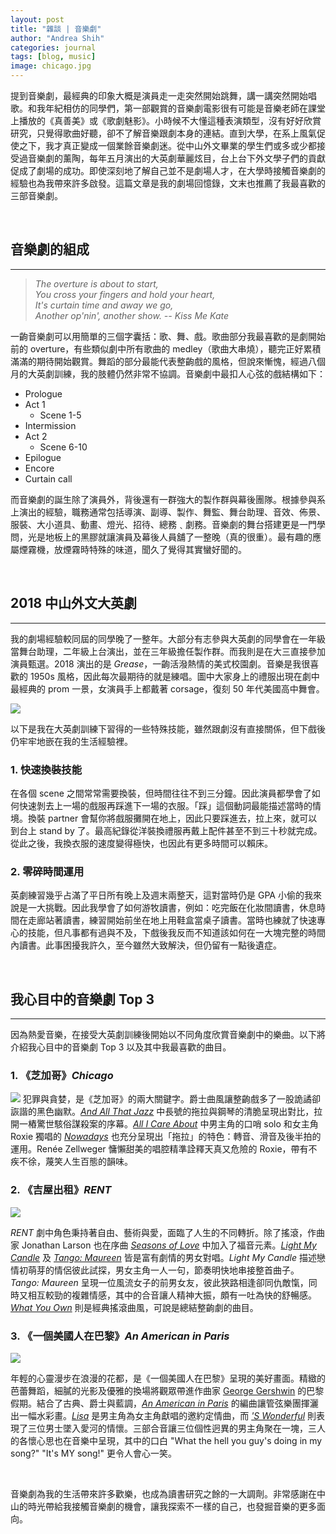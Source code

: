 ```yaml
---
layout: post
title: "雜談 | 音樂劇"
author: "Andrea Shih"
categories: journal
tags: [blog, music]
image: chicago.jpg
---
```


提到音樂劇，最經典的印象大概是演員走一走突然開始跳舞，講一講突然開始唱歌。和我年紀相仿的同學們，第一部觀賞的音樂劇電影很有可能是音樂老師在課堂上播放的《真善美》或《歌劇魅影》。小時候不大懂這種表演類型，沒有好好欣賞研究，只覺得歌曲好聽，卻不了解音樂跟劇本身的連結。直到大學，在系上風氣促使之下，我才真正變成一個業餘音樂劇迷。從中山外文畢業的學生們或多或少都接受過音樂劇的薰陶，每年五月演出的大英劇華麗炫目，台上台下外文學子們的貢獻促成了劇場的成功。即使深刻地了解自己並不是劇場人才，在大學時接觸音樂劇的經驗也為我帶來許多啟發。這篇文章是我的劇場回憶錄，文末也推薦了我最喜歡的三部音樂劇。

&nbsp;

## 音樂劇的組成
---
> *The overture is about to start,  
> You cross your fingers and hold your heart,  
> It's curtain time and away we go,  
> Another op'nin', another show.  -- Kiss Me Kate*

一齣音樂劇可以用簡單的三個字囊括：歌、舞、戲。歌曲部分我最喜歡的是劇開始前的 overture，有些類似劇中所有歌曲的 medley（歌曲大串燒），聽完正好累積滿滿的期待開始觀賞。舞蹈的部分最能代表整齣戲的風格，但說來慚愧，經過八個月的大英劇訓練，我的肢體仍然非常不協調。音樂劇中最扣人心弦的戲結構如下：

* Prologue
* Act 1
  * Scene 1-5
* Intermission
* Act 2
  * Scene 6-10
* Epilogue
* Encore
* Curtain call

而音樂劇的誕生除了演員外，背後還有一群強大的製作群與幕後團隊。根據參與系上演出的經驗，職務通常包括導演、副導、製作、舞監、舞台助理、音效、佈景、服裝、大小道具、動畫、燈光、招待、總務﹑劇務。音樂劇的舞台搭建更是一門學問，光是地板上的黑膠就讓演員及幕後人員舖了一整晚（真的很重）。最有趣的應屬煙霧機，放煙霧時特殊的味道，聞久了覺得其實蠻好聞的。

&nbsp;


## 2018 中山外文大英劇
---
我的劇場經驗較同屆的同學晚了一整年。大部分有志參與大英劇的同學會在一年級當舞台助理，二年級上台演出，並在三年級擔任製作群。而我則是在大三直接參加演員甄選。2018 演出的是 *Grease*，一齣活潑熱情的美式校園劇。音樂是我很喜歡的 1950s 風格，因此每次最期待的就是練唱。圖中大家身上的禮服出現在劇中最經典的 prom 一景，女演員手上都戴著 corsage，復刻 50 年代美國高中舞會。 

![](https://andreashih.github.io/img/musical/ged.jpg)

以下是我在大英劇訓練下習得的一些特殊技能，雖然跟劇沒有直接關係，但下戲後仍牢牢地嵌在我的生活經驗裡。

### 1. 快速換裝技能
在各個 scene 之間常常需要換裝，但時間往往不到三分鐘。因此演員都學會了如何快速剝去上一場的戲服再踩進下一場的衣服。「踩」這個動詞最能描述當時的情境。換裝 partner 會幫你將戲服攤開在地上，因此只要踩進去，拉上來，就可以到台上 stand by 了。最高紀錄從洋裝換禮服再戴上配件甚至不到三十秒就完成。從此之後，我換衣服的速度變得極快，也因此有更多時間可以賴床。

### 2. 零碎時間運用
英劇練習幾乎占滿了平日所有晚上及週末兩整天，這對當時仍是 GPA 小偷的我來說是一大挑戰。因此我學會了如何游牧讀書，例如：吃完飯在化妝間讀書，休息時間在走廊站著讀書，練習開始前坐在地上用鞋盒當桌子讀書。當時也練就了快速專心的技能，但凡事都有過與不及，下戲後我反而不知道該如何在一大塊完整的時間內讀書。此事困擾我許久，至今雖然大致解決，但仍留有一點後遺症。

&nbsp;

## 我心目中的音樂劇 Top 3
---
因為熱愛音樂，在接受大英劇訓練後開始以不同角度欣賞音樂劇中的樂曲。以下將介紹我心目中的音樂劇 Top 3 以及其中我最喜歡的曲目。

### 1. 《芝加哥》*Chicago*
![](https://andreashih.github.io/img/musical/chicago.PNG)
犯罪與貪婪，是《芝加哥》的兩大關鍵字。爵士曲風讓整齣戲多了一股詭譎卻詼諧的黑色幽默。[*And All That Jazz*](https://www.youtube.com/watch?v=Le8a7u1pANU) 中長號的拖拉與鋼琴的清脆呈現出對比，拉開一樁驚世駭俗謀殺案的序幕。[*All I Care About*](https://www.youtube.com/watch?v=6tP38xLLreg) 中男主角的口哨 solo 和女主角 Roxie 獨唱的 [*Nowadays*](https://www.youtube.com/watch?v=HGetrf2KVrs) 也充分呈現出「拖拉」的特色：轉音、滑音及後半拍的運用。Renée Zellweger 慵懶甜美的唱腔精準詮釋天真又危險的 Roxie，帶有不疾不徐，蔑笑人生百態的韻味。

### 2. 《吉屋出租》*RENT*
![](https://andreashih.github.io/img/musical/rent.PNG)

*RENT* 劇中角色秉持著自由、藝術與愛，面臨了人生的不同轉折。除了搖滾，作曲家 Jonathan Larson 也在序曲 [*Seasons of Love*](https://www.youtube.com/watch?v=wsj15wPpjLY) 中加入了福音元素。[*Light My Candle*](https://www.youtube.com/watch?v=c7H1zqvKObM) 及 [*Tango: Maureen*](https://www.youtube.com/watch?v=v3FbN7ynh4M) 皆是富有劇情的男女對唱。*Light My Candle* 描述戀情初萌芽的情侶彼此試探，男女主角一人一句，節奏明快地串接整首曲子。*Tango: Maureen* 呈現一位風流女子的前男女友，彼此狹路相逢卻同仇敵愾，同時又相互較勁的複雜情感，其中的合音讓人精神大振，頗有一吐為快的舒暢感。[*What You Own*](https://www.youtube.com/watch?v=JaPUzbY_uVA) 則是經典搖滾曲風，可說是總結整齣劇的曲目。

### 3. 《一個美國人在巴黎》*An American in Paris*
![](https://andreashih.github.io/img/musical/american.PNG)

年輕的心靈漫步在浪漫的花都，是《一個美國人在巴黎》呈現的美好畫面。精緻的芭蕾舞蹈，細膩的光影及優雅的換場將觀眾帶進作曲家 [George Gershwin](https://www.youtube.com/watch?v=BskzP8D-R6U) 的巴黎假期。結合了古典、爵士與藍調，[*An American in Paris*](https://www.youtube.com/watch?v=S4CXZJFxvSw&list=PLM_1csaEG9kewZn1ILEa7g6OpD_4sDbpz&index=15) 的編曲讓管弦樂團揮灑出一幅水彩畫。[*Lisa*](https://www.youtube.com/watch?v=8p7O45VV51M&list=PLM_1csaEG9kewZn1ILEa7g6OpD_4sDbpz&index=6) 是男主角為女主角獻唱的邀約定情曲，而 [*'S Wonderful*](https://www.youtube.com/watch?v=Rx-lEkC-p4k&list=PLM_1csaEG9kewZn1ILEa7g6OpD_4sDbpz&index=7) 則表現了三位男士墜入愛河的情懷。三部合音讓三位個性迥異的男主角聚在一塊，三人的各懷心思也在音樂中呈現，其中的口白 "What the hell you guy's doing in my song?" "It's MY song!" 更令人會心一笑。

&nbsp;

音樂劇為我的生活帶來許多歡樂，也成為讀書研究之餘的一大調劑。非常感謝在中山的時光帶給我接觸音樂劇的機會，讓我探索不一樣的自己，也發掘音樂的更多面向。
